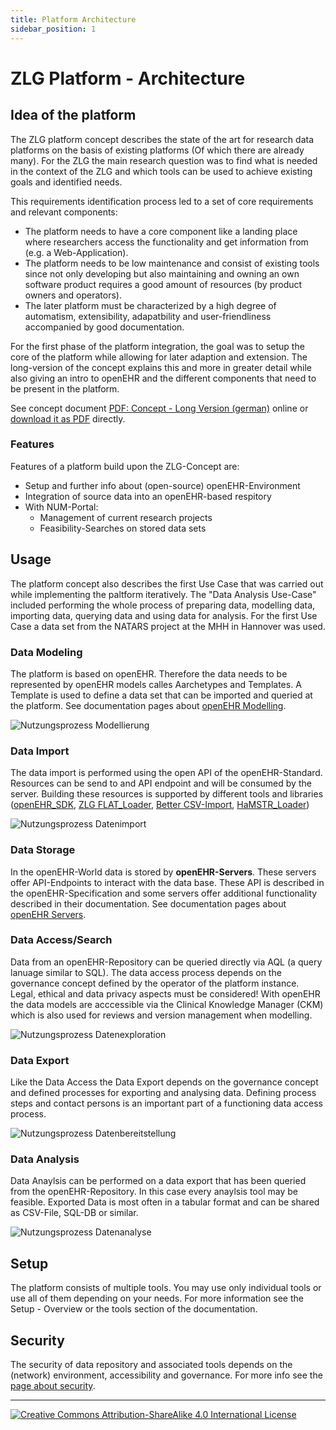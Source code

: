 ```yaml
---
title: Platform Architecture
sidebar_position: 1
---
```


# ZLG Platform - Architecture

## Idea of the platform
The ZLG platform concept describes the state of the art for research data platforms on the basis of existing platforms (Of which there are already many). For the ZLG the main research question was to find what is needed in the context of the ZLG and which tools can be used to achieve existing goals and identified needs.

This requirements identification process led to a set of core requirements and relevant components: 
- The platform needs to have a core component like a landing place where researchers access the functionality and get information from (e.g. a Web-Application).
- The platform needs to be low maintenance and consist of existing tools since not only developing but also maintaining and owning an own software product requires a good amount of resources (by product owners and operators).
- The later platform must be characterized by a high degree of automatism, extensibility, adapatbility and user-friendliness accompanied by good documentation.

For the first phase of the platform integration, the goal was to setup the core of the platform while allowing for later adaption and extension. The long-version of the concept explains this and more in greater detail while also giving an intro to openEHR and the different components that need to be present in the platform.

See concept document [PDF: Concept - Long Version (german)](https://owncloud.gwdg.de/index.php/s/0JYgg19e13NrKoU) online or [download it as PDF](https://c100-099.cloud.gwdg.de/docs/assets/TA1.4.2_ZLG_Konzept_Langversion.pdf) directly.

### Features

Features of a platform build upon the ZLG-Concept are:

* Setup and further info about (open-source) openEHR-Environment
* Integration of source data into an openEHR-based respitory
* With NUM-Portal:
  * Management of current research projects
  * Feasibility-Searches on stored data sets

## Usage
The platform concept also describes the first Use Case that was carried out while implementing the paltform iteratively. The "Data Analysis Use-Case" included performing the whole process of preparing data, modelling data, importing data, querying data and using data for analysis. For the first Use Case a data set from the NATARS project at the MHH in Hannover was used.

### Data Modeling
The platform is based on openEHR. Therefore the data needs to be represented by openEHR models calles Aarchetypes and Templates. A Template is used to define a data set that can be imported and queried at the platform. See documentation pages about [openEHR Modelling](./openehr_details.md).

![Nutzungsprozess Modellierung](/img/1_nutzungsprozess_modellierung.png)

### Data Import
The data import is performed using the open API of the openEHR-Standard. Resources can be send to and API endpoint and will be consumed by the server. Building these resources is supported by different tools and libraries ([openEHR_SDK](https://github.com/ehrbase/openEHR_SDK), [ZLG FLAT_Loader](./etl_tools/flat_loader/flat_loader.md), [Better CSV-Import](./etl_tools/better-import.md), [HaMSTR_Loader](./etl_tools/hamstr_loader.md))

![Nutzungsprozess Datenimport](/img/2_nutzungsprozess_datenimport.png)

### Data Storage
In the openEHR-World data is stored by **openEHR-Servers**. These servers offer API-Endpoints to interact with the data base. These API is described in the openEHR-Specification and some servers offer additional functionality described in their documentation. See documentation pages about [openEHR Servers](./openehr_repository.md).

### Data Access/Search
Data from an openEHR-Repository can be queried directly via AQL (a query lanuage similar to SQL). The data access process depends on the governance concept defined by the operator of the platform instance. Legal, ethical and data privacy aspects must be considered! With openEHR the data models are acccessible via the Clinical Knowledge Manager (CKM) which is also used for reviews and version management when modelling.

![Nutzungsprozess Datenexploration](/img/3_nutzungsprozess_datenexploration.png)

### Data Export
Like the Data Access the Data Export depends on the governance concept and defined processes for exporting and analysing data. Defining process steps and contact persons is an important part of a functioning data access process.

![Nutzungsprozess Datenbereitstellung](/img/4_nutzungsprozess_datenbereitstellungexport.png)

### Data Analysis
Data Anaylsis can be performed on a data export that has been queried from the openEHR-Repository. In this case every anaylsis tool may be feasible. Exported Data is most often in a tabular format and can be shared as CSV-File, SQL-DB or similar.

![Nutzungsprozess Datenanalyse](/img/5_nutzungsprozess_datenanalyse-png.png)

## Setup
The platform consists of multiple tools. You may use only individual tools or use all of them depending on your needs.
For more information see the Setup - Overview or the tools section of the documentation.

## Security
The security of data repository and associated tools depends on the (network) environment, accessibility and governance. For more info see the [page about security](./platform_security.md).

---
[![Creative Commons Attribution-ShareAlike 4.0 International License](https://i.creativecommons.org/l/by-sa/4.0/88x31.png "Creative Commons Attribution-ShareAlike 4.0 International License")](http://creativecommons.org/licenses/by-sa/4.0/)

